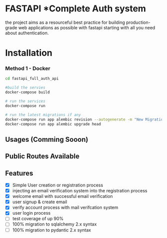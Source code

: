 # FASTAPI *Complete Auth system

the project aims as a resourceful best practice for building production-grade web applications as possible with fastapi starting with all you need about authentication.

# Installation 
### Method 1 - Docker
```bash
cd fastapi_full_auth_api

#build the servies 
docker-compose build

# run the services
docker-compose run 

# run the latest migrations if any
docker-compose run app alembic revision --autogenerate -m "New Migration"
docker-compose run app alembic upgrade head

```

## Usages (Comming Sooon)

## Public Routes Available  


## Features
- [x] Simple User creation or registration process  
- [x] injecting an email verification system into the registration process  
- [x] welcome email with successful email verification  
- [x] user signup & create email 
- [x] verify account process with mail verifcation system 
- [x] user login process
- [ ] test coverage of up 90%  
- [ ] 100% migration to sqlalchemy 2.x syntax  
- [ ] 100% migration to pydantic 2.x syntax   
